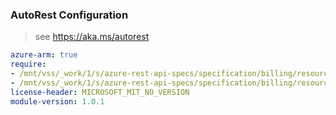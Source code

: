 ### AutoRest Configuration

> see https://aka.ms/autorest

``` yaml
azure-arm: true
require:
- /mnt/vss/_work/1/s/azure-rest-api-specs/specification/billing/resource-manager/readme.md
- /mnt/vss/_work/1/s/azure-rest-api-specs/specification/billing/resource-manager/readme.go.md
license-header: MICROSOFT_MIT_NO_VERSION
module-version: 1.0.1
```
